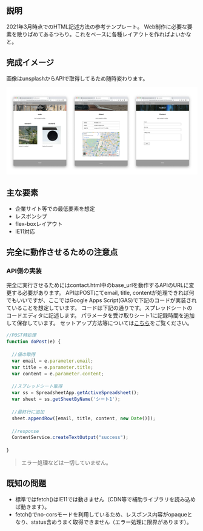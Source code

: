 ## 説明

2021年3月時点でのHTML記述方法の参考テンプレート。
Web制作に必要な要素を散りばめてあるつもり。これをベースに各種レイアウトを作ればよいかなと。

## 完成イメージ

画像はunsplashからAPIで取得してるため随時変わります。

![image](./images/readme_img002.png)

## 主な要素

* 企業サイト等での最低要素を想定
* レスポンシブ
* flex-boxレイアウト
* IE11対応

## 完全に動作させるための注意点

### API側の実装

完全に実行させるためにはcontact.html中のbase_urlを動作するAPIのURLに変更する必要があります。
APIはPOSTにてemail, title, contentが処理できれば何でもいいですが、ここではGoogle Apps Script(GAS)で下記のコードが実装されていることを想定しています。
コードは下記の通りです。スプレッドシートのコードエディタに記述します。
パラメータを受け取りシート1に記録時間を追加して保存しています。
セットアップ方法等については[こちら](https://qiita.com/zaburo/private/a92ec920c83090f454a1)をご覧ください。

```js
//POST時処理
function doPost(e) {

  //値の取得
  var email = e.parameter.email;
  var title = e.parameter.title;
  var content = e.parameter.content;

  //スプレッドシート取得
  var ss = SpreadsheetApp.getActiveSpreadsheet();
  var sheet = ss.getSheetByName('シート1');

  //最終行に追加
  sheet.appendRow([email, title, content, new Date()]);

  //response
  ContentService.createTextOutput("success");

}
```

>エラー処理などは一切していません。

## 既知の問題

* 標準ではfetch()はIE11では動きません（CDN等で補助ライブラリを読み込めば動きます）。
* fetch()でno-corsモードを利用しているため、レスポンス内容がopaqueとなり、status含めうまく取得できません（エラー処理に限界があります）。
